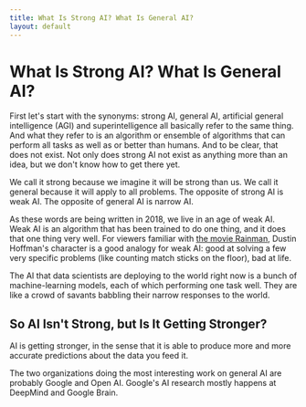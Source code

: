```yaml
---
title: What Is Strong AI? What Is General AI?
layout: default
---
```


# What Is Strong AI? What Is General AI?

First let's start with the synonyms: strong AI, general AI, artificial general intelligence (AGI) and superintelligence all basically refer to the same thing. And what they refer to is an algorithm or ensemble of algorithms that can perform all tasks as well as or better than humans. And to be clear, that does not exist. Not only does strong AI not exist as anything more than an idea, but we don't know how to get there yet. 

We call it strong because we imagine it will be strong than us. We call it general because it will apply to all problems. The opposite of strong AI is weak AI. The opposite of general AI is narrow AI. 

As these words are being written in 2018, we live in an age of weak AI. Weak AI is an algorithm that has been trained to do one thing, and it does that one thing very well. For viewers familiar with [the movie Rainman](http://www.imdb.com/title/tt0095953/), Dustin Hoffman's character is a good analogy for weak AI: good at solving a few very specific problems (like counting match sticks on the floor), bad at life. 

The AI that data scientists are deploying to the world right now is a bunch of machine-learning models, each of which performing one task well. They are like a crowd of savants babbling their narrow responses to the world. 

## So AI Isn't Strong, but Is It Getting Stronger?

AI is getting stronger, in the sense that it is able to produce more and more accurate predictions about the data you feed it. 

The two organizations doing the most interesting work on general AI are probably Google and Open AI. Google's AI research mostly happens at DeepMind and Google Brain. 


